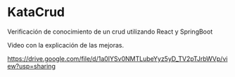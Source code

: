 # KataCrud
Verificación de conocimiento de un crud utilizando React y SpringBoot

Video con la explicación de las mejoras.

https://drive.google.com/file/d/1a0IYSv0NMTLubeYyz5yD_TV2pTJrbWVp/view?usp=sharing
